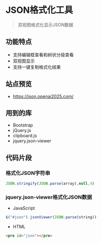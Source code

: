 # JSON格式化工具

> 双视图格式化显示JSON数据

## 功能特点

* 支持编辑框查看和树状分级查看
* 双视图显示
* 支持一键复制格式化结果

## 站点预览

* https://json.openai2025.com/

## 用到的库

* Bootstrap
* jQuery.js
* clipboard.js
* jquery.json-viewer

## 代码片段

### 格式化JSON字符串

```javascript
JSON.stringify(JSON.parse(array),null,4)
```

### jquery.json-viewer格式化JSON数据

* JavaScript

```javascript
$("#json").jsonViewer(JSON.parse(string))
```

* HTML

```html
<pre id="json"></pre>
```

